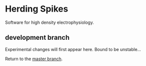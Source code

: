 Herding Spikes
==============

Software for high density electrophysiology.

development branch
------------------
Experimental changes will first appear here. Bound to be unstable...

Return to the [master branch](https://github.com/martinosorb/herding-spikes/tree/master).
